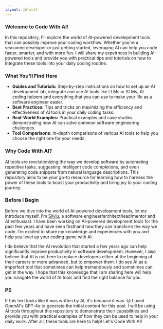 ```yaml
---
layout: default
---
```

### Welcome to Code With AI! ###

In this repository, I'll explore the world of AI-powered development tools that can possibly improve your coding workflow. Whether you're a seasoned developer or just getting started, leveraging AI can help you code faster, smarter, and with more fun. I will share my expeirnces in building AI-powered tools and provide you with practical tips and tutorials on how to integrate these tools into your daily coding routine.

### What You’ll Find Here

- **Guides and Tutorials:** Step-by-step instructions on how to set up an AI development lab, integrate and use AI tools like LLMs or SLMs, AI coding helpers and everything that you can use to make your life as a software engineer easier.
- **Best Practices:** Tips and tricks on maximizing the efficiency and effectiveness of AI tools in your daily coding tasks.
- **Real-World Examples:** Practical examples and case studies demonstrating how AI can solve common software engineering challenges.
- **Tool Comparisons:** In-depth comparisons of various AI tools to help you choose the right one for your needs.

### Why Code With AI?

AI tools are revolutionizing the way we develop software by automating repetitive tasks, suggesting intelligent code completions, and even generating code snippets from natural language descriptions. This repository aims to be your go-to resource for learning how to harness the power of these tools to boost your productivity and bring joy to your coding journey.

### Before I Begin ###

Before we dive into the world of AI-powered development tools, let me introduce myself. I'm [Silviu](https://silviu-ai.github.io/), a software engineer/architect/lead/mentor and AI enthusiast. I have been working on AI-powered development tools for the past few years and have seen firsthand how they can transform the way we code. I'm excited to share my knowledge and experiences with you and help you level up your coding game with AI.

I do believe that the AI revolution that started a few years ago can help significantly improve productivity in software development. However, I also believe that AI is not here to replace developers either at the beginning of their careers or more advanced, but to empower them. I do see AI as a imperfect tool that sometimes can help tremendously and sometimes can get in the way. I hope that this knowledge that I am sharing here will help you navigate the world of AI tools and find the right balance for you. 

### PS ###
If this text looks like it was written by AI, it's because it was. :smiley: I used OpenAI's GPT-4o to generate the initial content for this post. I will be using AI tools throughout this repository to demonstrate their capabilities and provide you with practical examples of how they can be used to help in your daily work. After all, these tools are here to help! Let's Code With AI!

